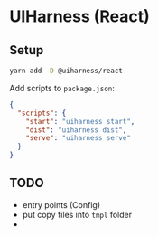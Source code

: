 # UIHarness (React)

## Setup

```bash
yarn add -D @uiharness/react
```

Add scripts to `package.json`:

```json
{
  "scripts": {
    "start": "uiharness start",
    "dist": "uiharness dist",
    "serve": "uiharness serve"
  }
}
```


## TODO

- entry points (Config)
- put copy files into `tmpl` folder
- 